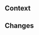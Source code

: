 <!-- READ THE README BEFORE YOU CREATE A PULL REQUEST and ensure your PR is tagged properly -->

## Context
<!--
    Describe
    - the problem
    - use cases
    - possible solutions
    - explanation of decisions made
    And include links to relevant issues & references
-->

## Changes
<!-- List the changes made -->

